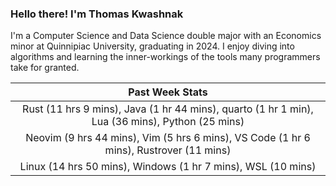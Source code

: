 
### Hello there! I'm Thomas Kwashnak

I'm a Computer Science and Data Science double major with an Economics
minor at Quinnipiac University, graduating in 2024.
I enjoy diving into algorithms and learning the inner-workings of the tools
many programmers take for granted.

| Past Week Stats |
| :---: |
| Rust (11 hrs 9 mins), Java (1 hr 44 mins), quarto (1 hr 1 min), Lua (36 mins), Python (25 mins) |
| Neovim (9 hrs 44 mins), Vim (5 hrs 6 mins), VS Code (1 hr 6 mins), Rustrover (11 mins) |
| Linux (14 hrs 50 mins), Windows (1 hr 7 mins), WSL (10 mins) |

